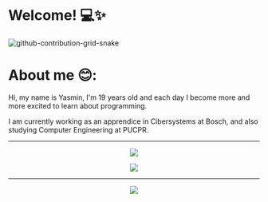 # Welcome!  💻✨

![github-contribution-grid-snake](https://github.com/yas-cm/yas-cm/assets/138698763/d585d122-8278-4398-9794-321160b7ed8c)

</div>

# About me 😊:
  Hi, my name is Yasmin, I'm 19 years old and each day I become more and more excited to learn about programming.
</div>
  I am currently working as an apprendice in Cibersystems at Bosch, and also studying Computer Engineering at PUCPR.


---
<div align="center">

![](https://github-readme-streak-stats.herokuapp.com/?user=yas-cm&theme=material-palenight&hide_border=true)<br/>

<div align="center">
  
![](https://github-readme-stats.vercel.app/api/top-langs/?username=yas-cm&theme=material-palenight&hide_border=true&include_all_commits=false&count_private=false&layout=compact)

</div>

---

<div align="center"> 
  
  [![](https://visitcount.itsvg.in/api?id=yascm&label=Profile%20Views&color=11&icon=9&pretty=true)](https://visitcount.itsvg.in)

</div>
